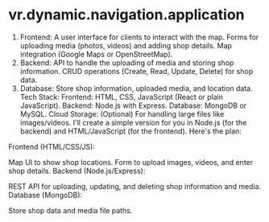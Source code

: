 # vr.dynamic.navigation.application



1. Frontend:
A user interface for clients to interact with the map.
Forms for uploading media (photos, videos) and adding shop details.
Map integration (Google Maps or OpenStreetMap).
2. Backend:
API to handle the uploading of media and storing shop information.
CRUD operations (Create, Read, Update, Delete) for shop data.
3. Database:
Store shop information, uploaded media, and location data.
Tech Stack:
Frontend: HTML, CSS, JavaScript (React or plain JavaScript).
Backend: Node.js with Express.
Database: MongoDB or MySQL.
Cloud Storage: (Optional) For handling large files like images/videos.
I'll create a simple version for you in Node.js (for the backend) and HTML/JavaScript (for the frontend). Here's the plan:

Frontend (HTML/CSS/JS):

Map UI to show shop locations.
Form to upload images, videos, and enter shop details.
Backend (Node.js/Express):

REST API for uploading, updating, and deleting shop information and media.
Database (MongoDB):

Store shop data and media file paths.
